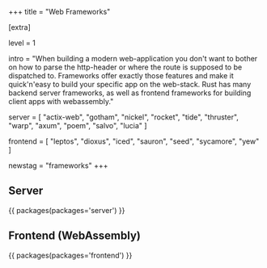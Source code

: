 +++
title = "Web Frameworks"

[extra]

level = 1

intro = "When building a modern web-application you don't want to bother on how to parse the http-header or where the route is supposed to be dispatched to. Frameworks offer exactly those features and make it quick'n'easy to build your specific app on the web-stack. Rust has many backend server frameworks, as well as frontend frameworks for building client apps with webassembly."

server = [
  "actix-web",
  "gotham",
  "nickel",
  "rocket",
  "tide",
  "thruster",
  "warp",
  "axum",
  "poem",
  "salvo",
  "lucia"
]

frontend = [
  "leptos",
  "dioxus",
  "iced",
  "sauron",
  "seed",
  "sycamore",
  "yew"
]

newstag = "frameworks"
+++

<h2 id="server">Server</h2>

{{ packages(packages='server') }}

<h2 id="frontend">Frontend (WebAssembly)</h2>

{{ packages(packages='frontend') }}
